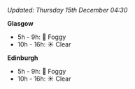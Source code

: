 *Updated: Thursday 15th December 04:30*

**Glasgow**

* 5h - 9h: :foggy: Foggy
* 10h - 16h: :sunny: Clear

**Edinburgh**

* 5h - 9h: :foggy: Foggy
* 10h - 16h: :sunny: Clear
